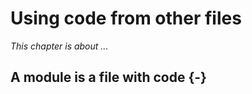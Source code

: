 <!-- TODO: Add Chapter: "Using code from other files" -->

# Using code from other files

*This chapter is about  ...*

## A module is a file with code {-}
